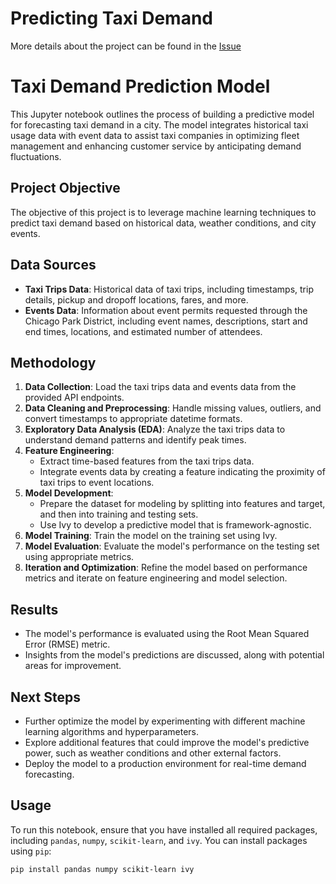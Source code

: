 # Predicting Taxi Demand

More details about the project can be found in the [Issue](https://github.com/orgs/unifyai/projects/18?pane=issue&itemId=54204714)

# Taxi Demand Prediction Model

This Jupyter notebook outlines the process of building a predictive model for forecasting taxi demand in a city. The model integrates historical taxi usage data with event data to assist taxi companies in optimizing fleet management and enhancing customer service by anticipating demand fluctuations.

## Project Objective

The objective of this project is to leverage machine learning techniques to predict taxi demand based on historical data, weather conditions, and city events.

## Data Sources

- **Taxi Trips Data**: Historical data of taxi trips, including timestamps, trip details, pickup and dropoff locations, fares, and more.
- **Events Data**: Information about event permits requested through the Chicago Park District, including event names, descriptions, start and end times, locations, and estimated number of attendees.

## Methodology

1. **Data Collection**: Load the taxi trips data and events data from the provided API endpoints.
2. **Data Cleaning and Preprocessing**: Handle missing values, outliers, and convert timestamps to appropriate datetime formats.
3. **Exploratory Data Analysis (EDA)**: Analyze the taxi trips data to understand demand patterns and identify peak times.
4. **Feature Engineering**:
   - Extract time-based features from the taxi trips data.
   - Integrate events data by creating a feature indicating the proximity of taxi trips to event locations.
5. **Model Development**:
   - Prepare the dataset for modeling by splitting into features and target, and then into training and testing sets.
   - Use Ivy to develop a predictive model that is framework-agnostic.
6. **Model Training**: Train the model on the training set using Ivy.
7. **Model Evaluation**: Evaluate the model's performance on the testing set using appropriate metrics.
8. **Iteration and Optimization**: Refine the model based on performance metrics and iterate on feature engineering and model selection.

## Results

- The model's performance is evaluated using the Root Mean Squared Error (RMSE) metric.
- Insights from the model's predictions are discussed, along with potential areas for improvement.

## Next Steps

- Further optimize the model by experimenting with different machine learning algorithms and hyperparameters.
- Explore additional features that could improve the model's predictive power, such as weather conditions and other external factors.
- Deploy the model to a production environment for real-time demand forecasting.

## Usage

To run this notebook, ensure that you have installed all required packages, including `pandas`, `numpy`, `scikit-learn`, and `ivy`. You can install packages using `pip`:

```bash
pip install pandas numpy scikit-learn ivy